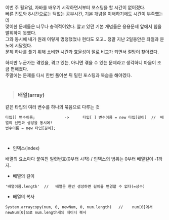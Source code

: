이번 주 월요일, 자바를 배우기 시작하면서부터 포스팅을 할 시간이 없어졌다.  
빠른 진도와 8시간으로는 턱없는 공부시간, 기본 개념을 이해하기에도 시간이 부족했는데  
맞이한 문제들은 너무나 충격적이었다. 알고 있던 기본 개념들은 응용문제 앞에서 힘을 발휘하지 못했다.  
그와 동시에 내가 원래 이렇게 멍청했었나 현타도 오고.. 정말 지난 2일동안은 좌절과 분노에 시달렸다.  
문제 하나를 풀기 위해 소비한 시간과 효율성이 절로 비교가 되면서 절망이 찾아왔다.  

하지만 누군가는 겪었을, 겪고 있는, 아니면 겪을 수 있는 문제라고 생각하니 마음이 조금 편해졌다.  
주말에는 문제를 다시 한번 풀어본 뒤 밀린 포스팅과 복습을 해야겠다.  
<br>

> ### 배열(array)

같은 타입의 여러 변수를 하나의 묶음으로 다루는 것
```
타입[] 변수이름;             ->      타입[ ] 변수이름 = new 타입[길이]  //  배열의 선언과 생성을 동시에!
변수이름 = new 타입[길이];    
```
<br>

- 인덱스(index)

배열의 요소마다 붙여진 일련번호(0부터 시작) / 인덱스의 범위는 0부터 배열길이 -1까지.

- 배열의 길이
```
'배열이름.length'  //   배열은 한번 생성하면 길이를 변경할 수 없다(=상수)
```

- 배열의 복사
```
System.arraycopy(num, 0, newNum, 0, num.length)   //    num[0]에서 newNum[0]으로 num.length개의 데이터 복사   
```
